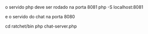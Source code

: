 o servido php deve ser rodado na porta 8081
php -S localhost:8081

e o servido do chat na porta 8080

cd ratchet/bin
php chat-server.php


